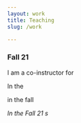 ```yaml
---
layout: work
title: Teaching
slug: /work

---
```

### Fall 21

<p align="justify"> I am a co-instructor for 



In the

in the fall <i> 



<p align="justify"> In the <i>Fall 21</i> s
  


  </p>  
